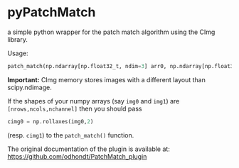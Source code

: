 # pyPatchMatch
a simple python wrapper for the patch match algorithm using the CImg library.

Usage:

```python
patch_match(np.ndarray[np.float32_t, ndim=3] arr0, np.ndarray[np.float32_t, ndim=3] arr1, psiz = 5, nit = 5)
```

**Important:**
CImg memory stores images with a different layout than scipy.ndimage.

If the shapes of your numpy arrays (say `img0` and `img1`) are `[nrows,ncols,nchannel]` then you should pass 

```python
cimg0 = np.rollaxes(img0,2)
```

(resp. `cimg1`) to the `patch_match()` function.

The original documentation of the plugin is available at:
https://github.com/odhondt/PatchMatch_plugin
